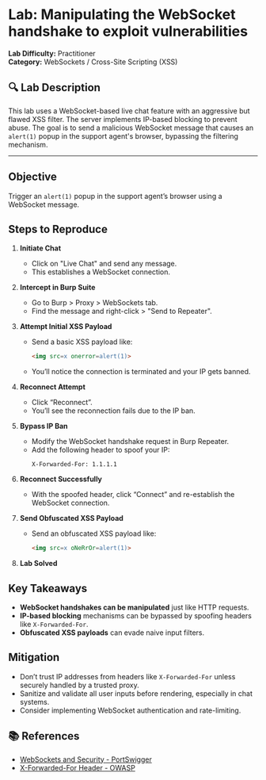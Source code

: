 # Lab: Manipulating the WebSocket handshake to exploit vulnerabilities

**Lab Difficulty:** Practitioner  
**Category:** WebSockets / Cross-Site Scripting (XSS)

## 🔍 Lab Description

This lab uses a WebSocket-based live chat feature with an aggressive but flawed XSS filter. The server implements IP-based blocking to prevent abuse. The goal is to send a malicious WebSocket message that causes an `alert(1)` popup in the support agent's browser, bypassing the filtering mechanism.

---

## Objective

Trigger an `alert(1)` popup in the support agent’s browser using a WebSocket message.


## Steps to Reproduce

1. **Initiate Chat**
   - Click on "Live Chat" and send any message.
   - This establishes a WebSocket connection.

2. **Intercept in Burp Suite**
   - Go to Burp > Proxy > WebSockets tab.
   - Find the message and right-click > "Send to Repeater".

3. **Attempt Initial XSS Payload**
   - Send a basic XSS payload like:
     ```html
     <img src=x onerror=alert(1)>
     ```
   - You’ll notice the connection is terminated and your IP gets banned.

4. **Reconnect Attempt**
   - Click “Reconnect”.
   - You’ll see the reconnection fails due to the IP ban.

5. **Bypass IP Ban**
   - Modify the WebSocket handshake request in Burp Repeater.
   - Add the following header to spoof your IP:
     ```
     X-Forwarded-For: 1.1.1.1
     ```

6. **Reconnect Successfully**
   - With the spoofed header, click “Connect” and re-establish the WebSocket connection.

7. **Send Obfuscated XSS Payload**
   - Send an obfuscated XSS payload like:
     ```html
     <img src=x oNeRrOr=alert(1)>
     ```

8. **Lab Solved**


##  Key Takeaways

- **WebSocket handshakes can be manipulated** just like HTTP requests.
- **IP-based blocking** mechanisms can be bypassed by spoofing headers like `X-Forwarded-For`.
- **Obfuscated XSS payloads** can evade naive input filters.


##  Mitigation

- Don’t trust IP addresses from headers like `X-Forwarded-For` unless securely handled by a trusted proxy.
- Sanitize and validate all user inputs before rendering, especially in chat systems.
- Consider implementing WebSocket authentication and rate-limiting.


## 📚 References

- [WebSockets and Security - PortSwigger](https://portswigger.net/web-security/websockets)
- [X-Forwarded-For Header - OWASP](https://owasp.org/www-community/Attacks/Spoofing_IP_Address)
